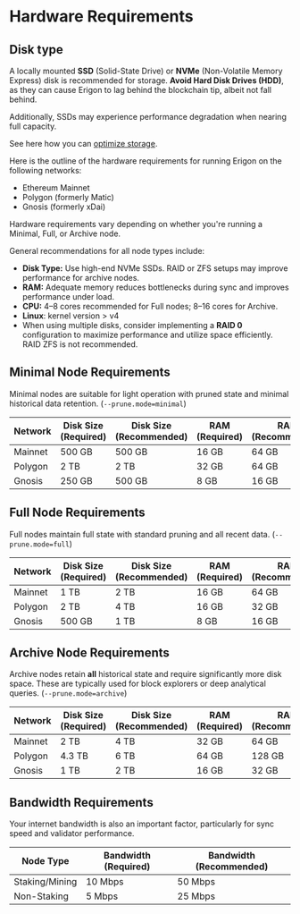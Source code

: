 # Hardware Requirements

## Disk type

A locally mounted **SSD** (Solid-State Drive) or **NVMe** (Non-Volatile Memory Express) disk is recommended for storage. **Avoid Hard Disk Drives (HDD)**, as they can cause Erigon to lag behind the blockchain tip, albeit not fall behind.

Additionally, SSDs may experience performance degradation when nearing full capacity.

See here how you can [optimize storage](../basic/optimizing-storage.md).


Here is the outline of the hardware requirements for running Erigon on the following networks:

- Ethereum Mainnet
- Polygon (formerly Matic)
- Gnosis (formerly xDai)

Hardware requirements vary depending on whether you're running a Minimal, Full, or Archive node.

General recommendations for all node types include:

- **Disk Type:** Use high-end NVMe SSDs. RAID or ZFS setups may improve performance for archive nodes.
- **RAM:** Adequate memory reduces bottlenecks during sync and improves performance under load.
- **CPU:** 4–8 cores recommended for Full nodes; 8–16 cores for Archive.
- **Linux**: kernel version > v4
- When using multiple disks, consider implementing a **RAID 0** configuration to maximize performance and utilize space efficiently. RAID ZFS is not recommended.


## Minimal Node Requirements

Minimal nodes are suitable for light operation with pruned state and minimal historical data retention. (`--prune.mode=minimal`)

| Network   | Disk Size (Required) | Disk Size (Recommended) | RAM (Required) | RAM (Recommended) |
|-----------|----------------------|--------------------------|----------------|-------------------|
| Mainnet   | 500 GB       | 500 GB        | 16 GB           | 64 GB             |
| Polygon   | 2 TB  | 2 TB        | 32 GB           | 64 GB             |
| Gnosis    | 250 GB         | 500 GB      | 8 GB           | 16 GB              |


## Full Node Requirements

Full nodes maintain full state with standard pruning and all recent data.  (`--prune.mode=full`)

| Network   | Disk Size (Required) | Disk Size (Recommended) | RAM (Required) | RAM (Recommended) |
|-----------|----------------------|--------------------------|----------------|-------------------|
| Mainnet   | 1 TB       | 2 TB    | 16 GB          | 64 GB             |
| Polygon   | 2 TB   | 4 TB    | 16 GB          | 32 GB             |
| Gnosis    | 500 GB       | 1 TB          | 8 GB           | 16 GB             |


## Archive Node Requirements

Archive nodes retain **all** historical state and require significantly more disk space. These are typically used for block explorers or deep analytical queries. (`--prune.mode=archive`)

| Network   | Disk Size (Required) | Disk Size (Recommended) | RAM (Required) | RAM (Recommended) |
|-----------|----------------------|--------------------------|----------------|-------------------|
| Mainnet   | 2 TB     | 4 TB       | 32 GB          | 64 GB            |
| Polygon   | 4.3 TB   | 6 TB        | 64 GB          | 128 GB             |
| Gnosis    | 1 TB           | 2 TB         | 16 GB          | 32 GB             |



## Bandwidth Requirements

Your internet bandwidth is also an important factor, particularly for sync speed and validator performance.

| Node Type     | Bandwidth (Required) | Bandwidth (Recommended) |
|---------------|----------------------|--------------------------|
| Staking/Mining       | 10 Mbps              | 50 Mbps                 |
| Non-Staking   | 5 Mbps               | 25 Mbps                 |
